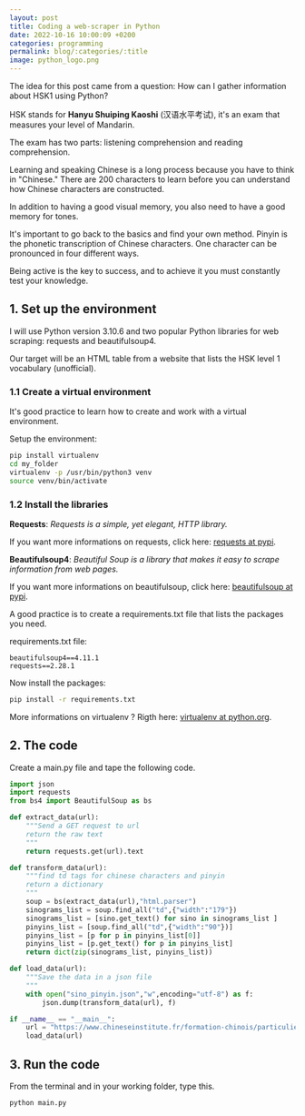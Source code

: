 ```yaml
---
layout: post
title: Coding a web-scraper in Python
date: 2022-10-16 10:00:09 +0200
categories: programming
permalink: blog/:categories/:title
image: python_logo.png
---
```

The idea for this post came from a question: How can I gather information about HSK1 using Python?

HSK stands for **Hanyu Shuiping Kaoshi** (汉语水平考试), it's an exam that measures your level of Mandarin.

The exam has two parts: listening comprehension and reading comprehension.

Learning and speaking Chinese is a long process because you have to think in "Chinese." There are 200 characters to learn before you can understand how Chinese characters are constructed.

In addition to having a good visual memory, you also need to have a good memory for tones.

It's important to go back to the basics and find your own method.
Pinyin is the phonetic transcription of Chinese characters.
One character can be pronounced in four different ways.

Being active is the key to success, and to achieve it you must constantly test your knowledge.

## 1. Set up the environment

I will use Python version 3.10.6 and two popular Python libraries for web scraping: requests and beautifulsoup4.

Our target will be an HTML table from a website that lists the HSK level 1 vocabulary (unofficial).

### 1.1 Create a virtual environment

It's good practice to learn how to create and work with a virtual environment.

Setup the environment:

```bash
pip install virtualenv
cd my_folder
virtualenv -p /usr/bin/python3 venv
source venv/bin/activate
```

### 1.2 Install the libraries

**Requests**: *Requests is a simple, yet elegant, HTTP library.*

If you want more informations on requests, click here: [requests at pypi](https://pypi.org/project/requests/).

**Beautifulsoup4**: *Beautiful Soup is a library that makes it easy to scrape information from web pages.*

If you want more informations on beautifulsoup, click here: [beautifulsoup at pypi](https://pypi.org/project/beautifulsoup4/).

A good practice is to create a requirements.txt file that lists the packages you need.

requirements.txt file:

```text
beautifulsoup4==4.11.1
requests==2.28.1
```

Now install the packages:

```bash
pip install -r requirements.txt
```

More informations on virtualenv ?
Rigth here: [virtualenv at python.org](http://docs.python-guide.org/en/latest/dev/virtualenvs/).

## 2. The code

Create a main.py file and tape the following code.

```py
import json
import requests
from bs4 import BeautifulSoup as bs

def extract_data(url):
    """Send a GET request to url
    return the raw text
    """
    return requests.get(url).text

def transform_data(url):
    """find td tags for chinese characters and pinyin
    return a dictionary 
    """
    soup = bs(extract_data(url),"html.parser")
    sinograms_list = soup.find_all("td",{"width":"179"})
    sinograms_list = [sino.get_text() for sino in sinograms_list ]
    pinyins_list = [soup.find_all("td",{"width":"90"})]
    pinyins_list = [p for p in pinyins_list[0]]
    pinyins_list = [p.get_text() for p in pinyins_list]
    return dict(zip(sinograms_list, pinyins_list))

def load_data(url):
    """Save the data in a json file
    """
    with open("sino_pinyin.json","w",encoding="utf-8") as f:
        json.dump(transform_data(url), f)

if __name__ == "__main__":
    url = "https://www.chineseinstitute.fr/formation-chinois/particuliers/cours-de-chinois-adultes/preparation-hsk-bct/hsk-test-de-niveau-de-chinois/hsk-niveau-1/hsk-1-vocabulaire-a-connaitre"
    load_data(url)
```

## 3. Run the code

From the terminal and in your working folder, type this.

```bash
python main.py
```
